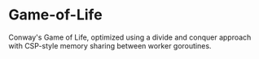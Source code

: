 # Game-of-Life
Conway's Game of Life, optimized using a divide and conquer approach with CSP-style memory sharing between worker goroutines.
